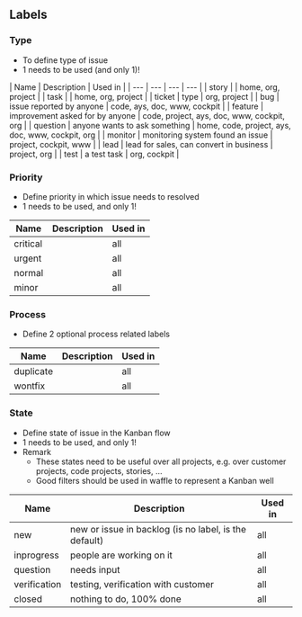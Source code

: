 ## Labels

### Type

- To define type of issue
- 1 needs to be used (and only 1)!

| Name | Description | Used in | 
| --- | --- | --- | --- |
| story |  | home, org, project | 
| task |  |  home, org, project |
| ticket | type | org, project |
| bug | issue reported by anyone | code, ays, doc, www, cockpit |
| feature | improvement asked for by anyone | code, project, ays, doc, www, cockpit, org |
| question | anyone wants to ask something | home, code, project, ays, doc, www, cockpit, org | 
| monitor | monitoring system found an issue | project, cockpit, www |
| lead | lead for sales, can convert in business | project, org |
| test | a test task | org, cockpit |


### Priority

- Define priority in which issue needs to resolved
- 1 needs to be used, and only 1!

| Name | Description | Used in |
| --- | --- | --- |
| critical |  | all |
| urgent |  | all |
| normal |  | all |
| minor |  | all |


### Process 

- Define 2 optional process related labels

| Name | Description | Used in |
| --- | --- | --- |
| duplicate |  | all |
| wontfix |  | all |


### State

- Define state of issue in the Kanban flow
- 1 needs to be used, and only 1!
- Remark
  - These states need to be useful over all projects, e.g. over customer projects, code projects, stories, ...
  - Good filters should be used in waffle to represent a Kanban well 

| Name | Description | Used in | 
| --- | --- | --- | 
| new | new or issue in backlog (is no label, is the default)| all |
| inprogress | people are working on it | all |
| question | needs input | all |
| verification | testing, verification with customer | all |
| closed | nothing to do, 100% done | all |




